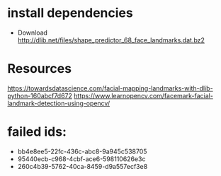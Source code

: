 # install dependencies

- Download http://dlib.net/files/shape_predictor_68_face_landmarks.dat.bz2

# Resources

https://towardsdatascience.com/facial-mapping-landmarks-with-dlib-python-160abcf7d672
https://www.learnopencv.com/facemark-facial-landmark-detection-using-opencv/


# failed ids:
- bb4e8ee5-22fc-436c-abc8-9a945c538705
- 95440ecb-c968-4cbf-ace6-598110626e3c
- 260c4b39-5762-40ca-8459-d9a557ecf3e8